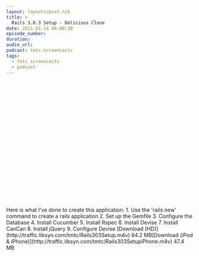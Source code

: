 ```yaml
---
layout: layouts/post.njk
title: >
  Rails 3.0.3 Setup - Delicious Clone
date: 2011-01-14 06:00:20
episode_number:
duration:
audio_url:
podcast: tmtc-screencasts
tags:
  - tmtc_screencasts
  - podcast
---
```


<object width="560" height="340"><param name="movie" value="http://www.youtube.com/v/5Hr18dP32sw?fs=1&amp;hl=en_US&amp;rel=0&amp;hd=1">

<param name="allowFullScreen" value="true">
<param name="allowscriptaccess" value="always">
<embed src="http://www.youtube.com/v/5Hr18dP32sw?fs=1&amp;hl=en_US&amp;rel=0&amp;hd=1" type="application/x-shockwave-flash" allowscriptaccess="always" allowfullscreen="true" width="560" height="340"></embed></object>Here is what I've done to create this application:
1. Use the 'rails new' command to create a rails application
2. Set up the Gemfile
3. Configure the Database
4. Install Cucumber
5. Install Rspec
6. Install Devise
7. Install CanCan
8. Install jQuery
9. Configure Devise
[Download (HD)](http://traffic.libsyn.com/tmtc/Rails303Setup.m4v) 84.2 MB[Download (iPod & iPhone)](http://traffic.libsyn.com/tmtc/Rails303SetupiPhone.m4v) 47.4 MB
